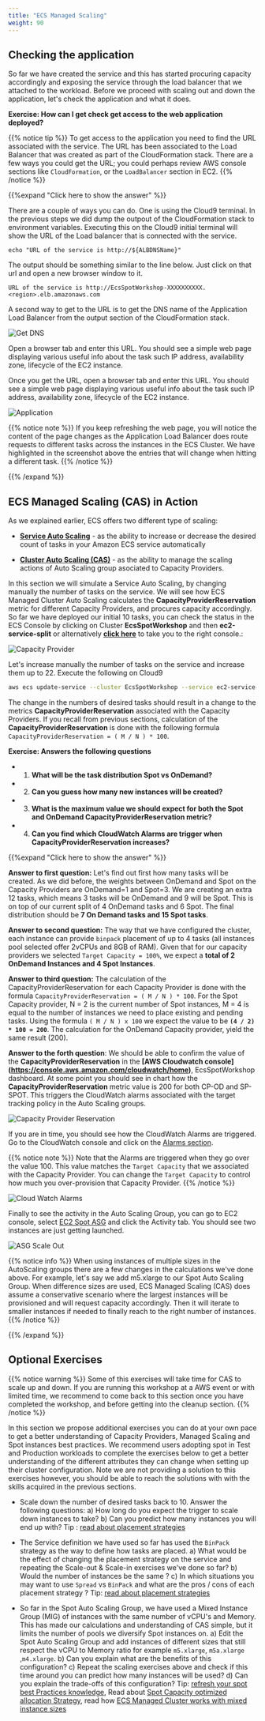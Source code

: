 ```yaml
---
title: "ECS Managed Scaling"
weight: 90
---
```


## Checking the application

So far we have created the service and this has started procuring capacity accordingly and exposing the service through 
the load balancer that we attached to the workload. Before we proceed with scaling out and down the application, let's 
check the application and what it does.

**Exercise: How can I get check get access to the web application deployed?**

{{% notice tip %}}
To get access to the application you need to find the URL associated with the service. The URL has been associated to the Load Balancer 
that was created as part of the CloudFormation stack. There are a few ways you could get the URL; you could perhaps review AWS console 
sections like `CloudFormation`, or the `LoadBalancer` section in EC2.
{{% /notice %}}

{{%expand "Click here to show the answer" %}}

There are a couple of ways you can do. One is using the Cloud9 terminal. In the previous steps we did dump the outpout of the CloudFormation stack to
environment variables. Executing this on the Cloud9 initial terminal will show the URL of the Load balancer that is connected with the service.

```
echo "URL of the service is http://${ALBDNSName}"

```

The output should be something similar to the line below. Just click on that url and open a new browser window to it.

```
URL of the service is http://EcsSpotWorkshop-XXXXXXXXXX.<region>.elb.amazonaws.com
```

A second way to get to the URL is to get the DNS name of the Application Load Balancer from the output section of the CloudFormation stack.

![Get DNS](/images/ecs-spot-capacity-providers/CFN.png)

Open a browser tab and enter this URL. You should see a simple web page displaying various useful info about the task such IP address, availability zone, lifecycle of the EC2 instance. 


Once you get the URL, open a browser tab and enter this URL. You should see a simple web page displaying various useful info about the task such IP address, availability zone, lifecycle of the EC2 instance. 

![Application](/images/ecs-spot-capacity-providers/app.png)

{{% notice note %}}
If you keep refreshing the web page, you will notice the content of the page changes as the Application Load Balancer does route requests to different tasks across the instances in the ECS Cluster. We have highlighted in the screenshot above the entries that will change when hitting
a different task.
{{% /notice %}}

{{% /expand %}}


## ECS Managed Scaling (CAS) in Action

As we explained earlier, ECS offers two different type of scaling: 

* **[Service Auto Scaling](https://docs.aws.amazon.com/AmazonECS/latest/developerguide/service-auto-scaling.html)** - as the ability to increase or decrease the desired count of tasks in your Amazon ECS service automatically 

* **[Cluster Auto Scaling (CAS)](https://docs.aws.amazon.com/AmazonECS/latest/developerguide/cluster-auto-scaling.html)** - as the ability to manage the scaling actions of Auto Scaling group asociated to Capacity Providers. 

In this section we will simulate a Service Auto Scaling, by changing manually the number of tasks on the service. We will see how ECS Managed Cluster Auto Scaling calculates the **CapacityProviderReservation** metric for different Capacity Providers, and procures capacity accordingly. So far we have deployed our initial 10 tasks, you can check the status in the ECS Console by clicking on Cluster **EcsSpotWorkshop** and then **ec2-service-split**  or alternatively **[click here](https://console.aws.amazon.com/ecs/home?#/clusters/EcsSpotWorkshop/services/ec2-service-split/details)** to take you to the right console.:

![Capacity Provider](/images/ecs-spot-capacity-providers/CP4.png)

Let's increase manually the number of tasks on the service and increase them up to 22. Execute the following on Cloud9

```bash
aws ecs update-service --cluster EcsSpotWorkshop --service ec2-service-split --desired-count 22 --output table

```

The change in the numbers of desired tasks should result in a change to the metrics **CapacityProviderReservation** associated 
with the Capacity Providers. If you recall from previous sections, calculation of the **CapacityProviderReservation** is done with 
the following formula `CapacityProviderReservation = ( M / N ) * 100`.

**Exercise: Answers the following questions**

* 1) **What will be the task distribution Spot vs OnDemand?** 
* 2) **Can you guess how many new instances will be created?**
* 3) **What is the maximum value we should expect for both the Spot and OnDemand CapacityProviderReservation metric?**
* 4) **Can you find which CloudWatch Alarms are trigger when CapacityProviderReservation increases?**

{{%expand "Click here to show the answer" %}}

**Answer to first question:** Let's find out first how many tasks will be created. As we did before, the weights between OnDemand and Spot on the Capacity Providers are OnDemand=1 and Spot=3. We are creating an extra 12 tasks, which means 3 tasks will be OnDemand and 9 will be Spot. This is on top of our current split of 4 OnDemand tasks and 6 Spot. The final distribution should be **7 On Demand tasks and 15 Spot tasks**.

**Answer to second question:** The way that we have configured the cluster, each instance can provide `binpack` placement of up to 4 tasks (all instances pool selected offer 2vCPUs and 8GB of RAM). Given that for our capacity providers we selected `Target Capacity = 100%`, we expect a 
**total of 2 OnDemand Instances and 4 Spot Instances**. 

**Answer to third question:** The calculation of the CapacityProviderReservation for each Capacity Provider is done with the formula `CapacityProviderReservation = ( M / N ) * 100`. For the Spot Capacity provider,  N = 2 is the current number of Spot instances, M = 4
is equal to the number of instances we need to place existing and pending tasks.  Using the formula `( M / N ) x 100` we expect the
value to be **`(4 / 2) * 100 = 200`**. The calculation for the OnDemand Capacity provider, yield the same result (200). 


**Answer to the forth question**: We should be able to confirm the value of the **CapacityProviderReservation** in the **[AWS Cloudwatch console] (https://console.aws.amazon.com/cloudwatch/home)**, EcsSpotWorkshop dashboard. At some point you should see in chart how the **CapacityProviderReservation** metric value is 200 for both CP-OD and SP-SPOT. This triggers the CloudWatch alarms associated with 
the target tracking policy in the Auto Scaling groups. 

![Capacity Provider Reservation](/images/ecs-spot-capacity-providers/cp5.png) 


If you are in time, you should see how the CloudWatch Alarms are triggered. Go to the CloudWatch console and click on the [Alarms section](https://console.aws.amazon.com/cloudwatch/home?#alarmsV2:!alarmStateFilter=ALARM). 


{{% notice note %}}
Note that the Alarms are triggered when they go over the value 100. This value matches the `Target Capacity` that we associated with the Capacity
Provider. You can change the `Target Capacity` to control how much you over-provision that Capacity Provider.
{{% /notice %}}

![Cloud Watch Alarms](/images/ecs-spot-capacity-providers/ecs_service_alarms.png)

Finally to see the activity in the Auto Scaling Group, you can go to EC2 console, select [EC2 Spot ASG](https://console.aws.amazon.com/ec2autoscaling/home?#/details/EcsSpotWorkshop-ASG-SPOT?view=activity) and click the Activity tab. You should see two instances are just getting launched.

![ASG Scale Out](/images/ecs-spot-capacity-providers/ecs_asg_spot_scale_out.png)


{{% notice info %}}
When using instances of multiple sizes in the AutoScaling groups there are a few changes in the calculations we've done above. For example, let's 
say we add m5.xlarge to our Spot Auto Scaling Group. When difference sizes are used, ECS Managed Scaling (CAS) does assume a conservative scenario
where the largest instances will be provisioned and will request capacity accordingly. Then it will iterate to smaller instances if needed to finally
reach to the right number of instances.  
{{% /notice %}}

 {{% /expand %}}




## Optional Exercises

 {{% notice warning %}}
 Some of this exercises will take time for CAS to scale up and down. If you are running this workshop at a AWS event or with limited time, 
 we recommend to come back to this section once you have completed the workshop, and before getting into the cleanup section.
 {{% /notice %}}

 In this section we propose additional exercises you can do at your own pace to get a better understanding of Capacity Providers, Managed
 Scaling and Spot instances best practices. We recommend users adopting spot in Test and Production workloads to complete the exercises below
 to get a better understanding of the different attributes they can change when setting up their cluster configuration. Note we are not 
 providing a solution to this exercises however, you should be able to reach the solutions with with the skills acquired in the previous sections.

 * Scale down the number of desired tasks back to 10. Answer the following questions: a) How long do you expect the trigger to scale down
 instances to take? b) Can you predict how many instances you will end up with? Tip : [read about placement strategies](https://docs.aws.amazon.com/AmazonECS/latest/developerguide/task-placement-strategies.html)

 * The Service definition we have used so far has used the `BinPack` strategy as the way to define how tasks are placed. a) What would be the effect 
 of changing the placement strategy on the service and repeating the Scale-out & Scale-in exercises we've done so far? b) Would the number of instances
 be the same ? c) In which situations you may want to use `Spread` vs `BinPack` and what are the pros / cons of each placement strategy ? Tip:
 [read about placement strategies](https://docs.aws.amazon.com/AmazonECS/latest/developerguide/task-placement-strategies.html)

 * So far in the Spot Auto Scaling Group, we have used a Mixed Instance Group (MIG) of instances with the same number of vCPU's and Memory. This 
 has made our calculations and understanding of CAS simple, but it limits the number of pools we diversify Spot instances on. a) Edit the Spot 
 Auto Scaling Group and add instances of different sizes that still respect the vCPU to Memory ratio for example `m5.xlarge`, `m5a.xlarge` ,`m4.xlarge`.
 b) Can you explain what are the benefits of this configuration? c) Repeat the scaling exercises above and check if this time around you can predict
 how many instances will be used? d) Can you explain the trade-offs of this configuration? Tip: [refresh your spot best Practices knowledge](https://docs.aws.amazon.com/whitepapers/latest/cost-optimization-leveraging-ec2-spot-instances/spot-best-practices.html),  Read about [Spot Capacity optimized allocation Strategy](https://aws.amazon.com/blogs/compute/introducing-the-capacity-optimized-allocation-strategy-for-amazon-ec2-spot-instances), read how [ECS Managed Cluster works with mixed instance sizes](https://aws.amazon.com/blogs/containers/deep-dive-on-amazon-ecs-cluster-auto-scaling/)
